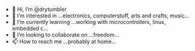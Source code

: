 - 👋 Hi, I’m @drytumbler
- 👀 I’m interested in ...electronics, computerstuff, arts and crafts, music...
- 🌱 I’m currently learning ...working with microcontrollers, linux, embedded c...
- 💞️ I’m looking to collaborate on ...freedom...
- 📫 How to reach me ...probably at home...

<!---
drytumbler/drytumbler is a ✨ special ✨ repository because its `README.md` (this file) appears on your GitHub profile.
You can click the Preview link to take a look at your changes.
--->
